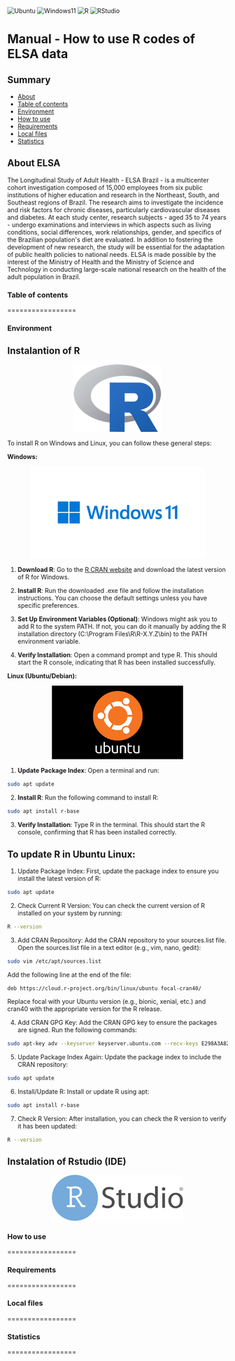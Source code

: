 ![Ubuntu](https://img.shields.io/badge/Ubuntu-Linux-orange)
![Windows11](https://img.shields.io/badge/Windows-11-blue)
![R](https://img.shields.io/badge/R-276DC3?logo=r&logoColor=white&style=flat)
![RStudio](https://img.shields.io/badge/RStudio-75AADB?logo=rstudio&logoColor=white&style=flat)

# Manual - How to use R codes of ELSA data

## Summary

- [About](#About)
- [Table of contents](#Table-of-contents)
- [Environment](#Environment)
- [How to use](#How-to-use)
- [Requirements](#Requirements)
- [Local files](#local-files)
- [Statistics](#Statistics)

## About ELSA

The Longitudinal Study of Adult Health - ELSA Brazil - is a multicenter cohort investigation composed of 15,000 employees from six public institutions of higher education and research in the Northeast, South, and Southeast regions of Brazil. The research aims to investigate the incidence and risk factors for chronic diseases, particularly cardiovascular diseases and diabetes.
At each study center, research subjects - aged 35 to 74 years - undergo examinations and interviews in which aspects such as living conditions, social differences, work relationships, gender, and specifics of the Brazilian population's diet are evaluated.
In addition to fostering the development of new research, the study will be essential for the adaptation of public health policies to national needs. ELSA is made possible by the interest of the Ministry of Health and the Ministry of Science and Technology in conducting large-scale national research on the health of the adult population in Brazil.


### Table of contents
=================

### Environment

## Instalantion of R

<p align="center">
  <img src="img/Rlogo.png" alt="R" width="200">
</p>

To install R on Windows and Linux, you can follow these general steps:

**Windows:**

<p align="center">
  <img src="img/windows11.png" alt="Windows" width="400">
</p>

1. **Download R**: Go to the [R CRAN website](https://cran.r-project.org/) and download the latest version of R for Windows.

2. **Install R**: Run the downloaded .exe file and follow the installation instructions. You can choose the default settings unless you have specific preferences.

3. **Set Up Environment Variables (Optional)**: Windows might ask you to add R to the system PATH. If not, you can do it manually by adding the R installation directory (C:\Program Files\R\R-X.Y.Z\bin) to the PATH environment variable.

4. **Verify Installation**: Open a command prompt and type R. This should start the R console, indicating that R has been installed successfully.

**Linux (Ubuntu/Debian):**

<p align="center">
  <img src="img/ubuntu.jpg" alt="Ubuntu" width="300">
</p>

1. **Update Package Index**: Open a terminal and run:

```bash
sudo apt update
``` 

2. **Install R**: Run the following command to install R:

```bash
sudo apt install r-base
```

3. **Verify Installation**: Type R in the terminal. This should start the R console, confirming that R has been installed correctly.


## **To update R in Ubuntu Linux**:

1. Update Package Index: First, update the package index to ensure you install the latest version of R:

```bash
sudo apt update
```

2. Check Current R Version: You can check the current version of R installed on your system by running:

```bash
R --version
```

3. Add CRAN Repository: Add the CRAN repository to your sources.list file. Open the sources.list file in a text editor (e.g., vim, nano, gedit):

```bash
sudo vim /etc/apt/sources.list
``` 

Add the following line at the end of the file:

```bash
deb https://cloud.r-project.org/bin/linux/ubuntu focal-cran40/
```

Replace focal with your Ubuntu version (e.g., bionic, xenial, etc.) and cran40 with the appropriate version for the R release.

4. Add CRAN GPG Key: Add the CRAN GPG key to ensure the packages are signed. Run the following commands:

```bash
sudo apt-key adv --keyserver keyserver.ubuntu.com --recv-keys E298A3A825C0D65DFD57CBB651716619E084DAB9
```

5. Update Package Index Again: Update the package index to include the CRAN repository:

```bash
sudo apt update
```

6. Install/Update R: Install or update R using apt:

```bash
sudo apt install r-base
```

7. Check R Version: After installation, you can check the R version to verify it has been updated:

```bash
R --version
```
## Instalation of Rstudio (IDE)

<p align="center">
  <img src="img/rstudio.png" alt="Rstudio" width="300">
</p>


### How to use
=================

### Requirements
=================

### Local files
=================

### Statistics
=================